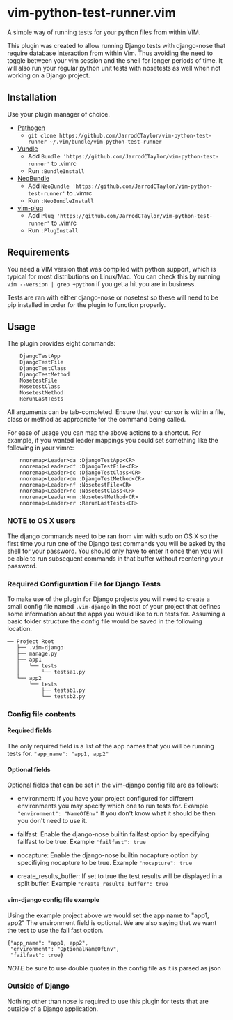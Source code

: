 # vim-python-test-runner.vim

A simple way of running tests for your python files from within VIM.

This plugin was created to allow running Django tests with django-nose that
require database interaction from within Vim. Thus avoiding the need to toggle
between your vim session and the shell for longer periods of time. It will
also run your regular python unit tests with nosetests as well when not
working on a Django project.

## Installation

Use your plugin manager of choice.

- [Pathogen](https://github.com/tpope/vim-pathogen)
  - `git clone https://github.com/JarrodCTaylor/vim-python-test-runner ~/.vim/bundle/vim-python-test-runner`
- [Vundle](https://github.com/gmarik/vundle)
  - Add `Bundle 'https://github.com/JarrodCTaylor/vim-python-test-runner'` to .vimrc
  - Run `:BundleInstall`
- [NeoBundle](https://github.com/Shougo/neobundle.vim)
  - Add `NeoBundle 'https://github.com/JarrodCTaylor/vim-python-test-runner'` to .vimrc
  - Run `:NeoBundleInstall`
- [vim-plug](https://github.com/junegunn/vim-plug)
  - Add `Plug 'https://github.com/JarrodCTaylor/vim-python-test-runner'` to .vimrc
  - Run `:PlugInstall`

## Requirements

You need a VIM version that was compiled with python support, which is typical
for most distributions on Linux/Mac.  You can check this by running
``vim --version | grep +python``
if you get a hit you are in business.

Tests are ran with either django-nose or nosetest so these will need to be
pip installed in order for the plugin to function properly.

## Usage

The plugin provides eight commands:

```
    DjangoTestApp
    DjangoTestFile
    DjangoTestClass
    DjangoTestMethod
    NosetestFile
    NosetestClass
    NosetestMethod
    RerunLastTests
```

All arguments can be tab-completed. Ensure that your cursor is within a
file, class or method as appropriate for the command being called.

For ease of usage you can map the above actions to a shortcut. For example,
if you wanted leader mappings you could set something like the following in
your vimrc:

```
    nnoremap<Leader>da :DjangoTestApp<CR>
    nnoremap<Leader>df :DjangoTestFile<CR>
    nnoremap<Leader>dc :DjangoTestClass<CR>
    nnoremap<Leader>dm :DjangoTestMethod<CR>
    nnoremap<Leader>nf :NosetestFile<CR>
    nnoremap<Leader>nc :NosetestClass<CR>
    nnoremap<Leader>nm :NosetestMethod<CR>
    nnoremap<Leader>rr :RerunLastTests<CR>
```

### NOTE to OS X users

The django commands need to be ran from vim with sudo on OS X so the first
time you run one of the Django test commands you will be asked by the shell
for your password. You should only have to enter it once then you will be able
to run subsequent commands in that buffer without reentering your password.

### Required Configuration File for Django Tests

To make use of the plugin for Django projects you will need to create a small
config file named ``.vim-django`` in the root of your project that defines some
information about the apps you would like to run tests for. Assuming a basic
folder structure the config file would be saved in the following location.
```
── Project Root
   ├── .vim-django
   ├── manage.py
   ├── app1
   │   └── tests
   │       └── testsa1.py
   └── app2
       └── tests
           ├── testsb1.py
           └── testsb2.py
```

### Config file contents

#### Required fields

The only required field is a list of the app names that you will be running
tests for.
`"app_name": "app1, app2"`

#### Optional fields

Optional fields that can be set in the vim-django config file are as follows:
- environment: If you have your project configured for different environments you
               may specify which one to run tests for. Example `"environment": "NameOfEnv"`
               If you don't know what it should be then you don't need to use it.

- failfast:  Enable the django-nose builtin failfast option by specifying
             failfast to be true. Example `"failfast": true`

- nocapture: Enable the django-nose builtin nocapture option by specifiying
             nocapture to be true. Example `"nocapture": true`

- create_results_buffer: If set to true the test results will be displayed in a
                         split buffer. Example `"create_results_buffer": true`

#### vim-django config file example

Using the example project above we would set the app name to "app1, app2"
The environment field is optional.  We are also saying that we want the test to use
the fail fast option.

```
{"app_name": "app1, app2",
 "environment": "OptionalNameOfEnv",
 "failfast": true}
```
*NOTE* be sure to use double quotes in the config file as it is parsed as json

### Outside of Django

Nothing other than nose is required to use this plugin for tests that are
outside of a Django application.
